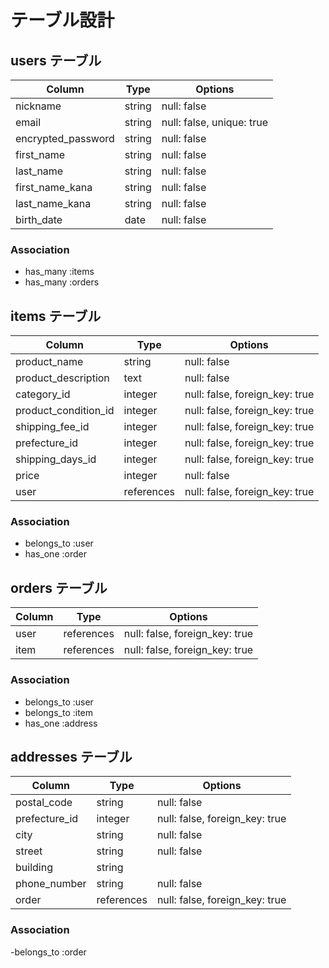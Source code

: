 # テーブル設計

## users テーブル

| Column             | Type   | Options     |
| ------------------ | ------ | ----------- |
| nickname           | string | null: false |
| email              | string | null: false, unique: true |
| encrypted_password | string | null: false |
| first_name         | string | null: false |
| last_name          | string | null: false |
| first_name_kana    | string | null: false |
| last_name_kana     | string | null: false |
| birth_date         | date   | null: false |

### Association

- has_many :items
- has_many :orders

## items テーブル

| Column               | Type       | Options                        |
| ------               | ---------- | ------------------------------ |
| product_name         | string     | null: false                    |
| product_description  | text       | null: false                    |
| category_id          | integer    | null: false, foreign_key: true | 
| product_condition_id | integer    | null: false, foreign_key: true |
| shipping_fee_id      | integer    | null: false, foreign_key: true |
| prefecture_id        | integer    | null: false, foreign_key: true |
| shipping_days_id     | integer    | null: false, foreign_key: true |
| price                | integer    | null: false                    |
| user                 | references | null: false, foreign_key: true |

### Association

- belongs_to :user
- has_one :order

## orders テーブル

| Column    | Type       | Options                        |
| -------   | ---------- | ------------------------------ |
| user      | references | null: false, foreign_key: true |
| item      | references | null: false, foreign_key: true |

### Association

- belongs_to :user
- belongs_to :item
- has_one :address

## addresses テーブル

| Column             | Type       | Options     |
| ------------------ | ------     | ----------- |
| postal_code        | string     | null: false |
| prefecture_id      | integer    | null: false, foreign_key: true |
| city               | string     | null: false |
| street             | string     | null: false |
| building           | string     |             |
| phone_number       | string     | null: false |
| order              | references | null: false, foreign_key: true |

### Association

-belongs_to :order